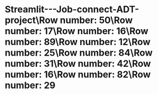 # Streamlit---Job-connect-ADT-project\Row number: 50\Row number: 17\Row number: 16\Row number: 89\Row number: 12\Row number: 25\Row number: 84\Row number: 31\Row number: 42\Row number: 16\Row number: 82\Row number: 29